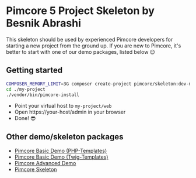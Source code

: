 # Pimcore 5 Project Skeleton  by Besnik Abrashi

This skeleton should be used by experienced Pimcore developers for starting a new project from the ground up. 
If you are new to Pimcore, it's better to start with one of our demo packages, listed below 😉

## Getting started 
```bash
COMPOSER_MEMORY_LIMIT=3G composer create-project pimcore/skeleton:dev-master my-project
cd ./my-project
./vendor/bin/pimcore-install
```

- Point your virtual host to `my-project/web` 
- Open https://your-host/admin in your browser
- Done! 😎


## Other demo/skeleton packages
- [Pimcore Basic Demo (PHP-Templates)](https://github.com/pimcore/demo-basic)
- [Pimcore Basic Demo (Twig-Templates)](https://github.com/pimcore/demo-basic-twig)
- [Pimcore Advanced Demo](https://github.com/pimcore/demo-ecommerce) 
- [Pimcore Skeleton](https://github.com/pimcore/skeleton)